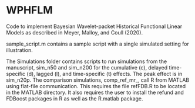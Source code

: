 # WPHFLM
Code to implement Bayesian Wavelet-packet Historical Functional Linear Models as described in Meyer, Malloy, and Coull (2020).

sample_script.m contains a sample script with a single simulated setting for illustration.

The Simulations folder contains scripts to run simulations from the manuscript, sim_n50 and sim_n200 for the cumulative (c), delayed time-specific (d), lagged (l), and time-specific (t) effects. The peak effect is in sim_n20p. The comparison simulations, comp_ref_mr_, call R from MATLAB using flat-file communication. This requires the file refFDB.R to be located in the MATLAB directory. It also requires the user to install the refund and FDBoost packages in R as well as the R.matlab package.
